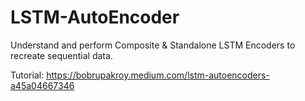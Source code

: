 # LSTM-AutoEncoder
Understand and perform Composite &amp; Standalone LSTM Encoders to recreate sequential data.

Tutorial: https://bobrupakroy.medium.com/lstm-autoencoders-a45a04667346
